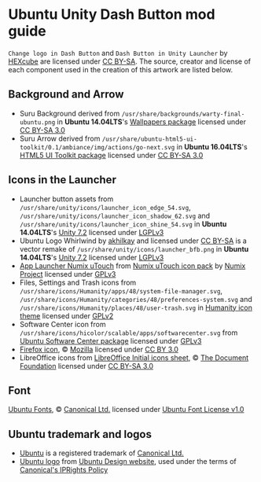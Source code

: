 Ubuntu Unity Dash Button mod guide
==================================
`Change logo in Dash Button` and `Dash Button in Unity Launcher` by [HEXcube][HEXcube] are licensed under [CC BY-SA][CC-BY-SA]. The source, creator and license of each component used in the creation of this artwork are listed below.

Background and Arrow
--------------------
- Suru Background derived from `/usr/share/backgrounds/warty-final-ubuntu.png` in **Ubuntu 14.04LTS**'s [Wallpapers package][wallpapers] licensed under [CC BY-SA 3.0][CC-BY-SA3]
- Suru Arrow derived from `/usr/share/ubuntu-html5-ui-toolkit/0.1/ambiance/img/actions/go-next.svg` in **Ubuntu 16.04LTS**'s [HTML5 UI Toolkit package][ubuntu-html5-ui] licensed under [CC BY-SA 3.0][CC-BY-SA3]

Icons in the Launcher
---------------------
- Launcher button assets from `/usr/share/unity/icons/launcher_icon_edge_54.svg`, `/usr/share/unity/icons/launcher_icon_shadow_62.svg` and `/usr/share/unity/icons/launcher_icon_shine_54.svg` in **Ubuntu 14.04LTS**'s [Unity 7.2][unity-core-package] licensed under [LGPLv3][LGPL]
- Ubuntu Logo Whirlwind by [akhilkay][akhilkay] and licensed under [CC BY-SA][CC-BY-SA] is a vector remake of `/usr/share/unity/icons/launcher_bfb.png` in **Ubuntu 14.04LTS**'s [Unity 7.2][unity-core-package] licensed under [LGPLv3][LGPL]
- [App Launcher Numix uTouch][app-launcher-utouch] from [Numix uTouch icon pack][utouch-icon-pack] by [Numix Project][numix] licensed under [GPLv3][GPL]
- Files, Settings and Trash icons from `/usr/share/icons/Humanity/apps/48/system-file-manager.svg`, `/usr/share/icons/Humanity/categories/48/preferences-system.svg` and `/usr/share/icons/Humanity/places/48/user-trash.svg` in [Humanity icon theme][humanity-icon-theme] licensed under [GPLv2][GPLv2]
- Software Center icon from `/usr/share/icons/hicolor/scalable/apps/softwarecenter.svg` from [Ubuntu Software Center package][software-center] licensed under [GPLv3][GPL]
- [Firefox icon][firefox-icon], © [Mozilla][mozilla] licensed under [CC BY 3.0][CC-BY3]
- LibreOffice icons from [LibreOffice Initial icons sheet][libreoffice-icons], © [The Document Foundation][docfoundation] licensed under [CC BY-SA 3.0][CC-BY-SA3]

Font
----
[Ubuntu Fonts][ubuntu-fonts], © [Canonical Ltd.][canonical-website] licensed under [Ubuntu Font License v1.0][UFL]

Ubuntu trademark and logos
--------------------------
- [Ubuntu][ubuntu-website] is a registered trademark of [Canonical Ltd.][canonical-website]
- [Ubuntu logo][ubuntu-logo-orange] from [Ubuntu Design website][ubuntu-design-logos], used under the terms of [Canonical's IPRights Policy][IPpolicy]


[wallpapers]: http://packages.ubuntu.com/trusty/ubuntu-wallpapers "Ubuntu Wallpapers package"
[ubuntu-html5-ui]: http://packages.ubuntu.com/xenial/ubuntu-html5-ui-toolkit "Ubuntu HTML5 UI Toolkit package"
[unity-core-package]: http://packages.ubuntu.com/trusty/libunity-core-6.0-9 "Unity's core assets package"
[app-launcher-utouch]: https://github.com/numixproject/numix-icon-theme-utouch/blob/master/Numix-uTouch/scalable/apps/app-launcher.svg "App Launcher in Numix uTouch"
[utouch-icon-pack]: https://github.com/numixproject/numix-icon-theme-utouch/ "Numix uTouch icon pack on GitHub"
[humanity-icon-theme]: http://packages.ubuntu.com/trusty/humanity-icon-theme "Humanity icon theme package"
[software-center]: http://packages.ubuntu.com/trusty/software-center "Ubuntu Software Center package"
[firefox-icon]: https://en.wikipedia.org/wiki/File:Mozilla_Firefox_logo_2013.svg "Mozilla Firefox Logo 2013 on Wikipedia"
[libreoffice-icons]: https://wiki.documentfoundation.org/File:LibreOffice_Initial_Icons-pre_final.svg "LibreOffice 3.x Initial icons sheet"
[ubuntu-fonts]: https://design.ubuntu.com/font/ "Ubuntu Fonts homepage"
[ubuntu-logo-orange]: https://design.ubuntu.com/wp-content/uploads/logo-ubuntu_cof-orange-hex.svg "Ubuntu Circle of Friends Orange"
[ubuntu-design-logos]: https://design.ubuntu.com/brand/ubuntu-logo "Guidelines regarding use of Ubuntu Brand and Logo"

[HEXcube]: https://deviantart.com/HEXcube "HEXcube's DeviantArt page"
[akhilkay]: https://akhilkay.deviantart.com "akhilkay's DeviantArt profile"
[numix]: https://numixproject.org "Numix Project's website"
[mozilla]: https://mozilla.org "Mozilla website"
[docfoundation]: https://documentfoundation.org "Document Foundation website"
[ubuntu-website]: https://ubuntu.com "Ubuntu website"
[canonical-website]: https://canonical.com "Canonical website"

[CC-BY-SA]: https://creativecommons.org/licenses/by-sa/4.0/ "More info on CC BY-SA 4.0"
[CC-BY-SA3]: https://creativecommons.org/licenses/by-sa/3.0/ "More info on CC BY-SA 3.0"
[CC-BY3]: https://creativecommons.org/licenses/by/3.0/ "CC BY 3.0"
[GPL]: https://gnu.org/licenses/gpl-3.0.en.html "More info on GNU GPLv3"
[LGPL]: https://gnu.org/licenses/lgpl-3.0.en.html "More info on GNU Lesser GPLv3"
[GPLv2]: https://gnu.org/licenses/old-licenses/gpl-2.0.en.html "More info on GNU GPLv2"
[UFL]: https://design.ubuntu.com/font/licence "More info on Ubuntu Font License v1.0"
[IPpolicy]: https://ubuntu.com/legal/intellectual-property-policy "Canonical's Intellectual Property rights policy"
